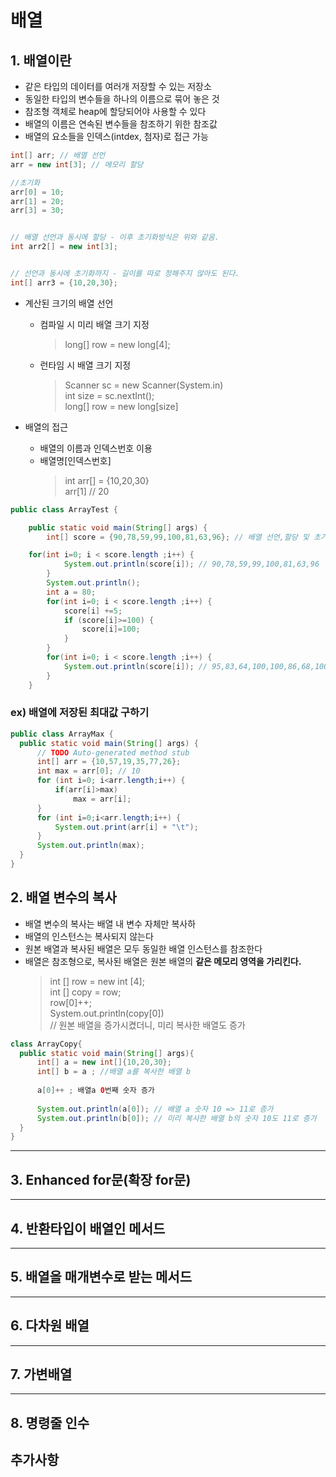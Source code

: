 # 배열
## 1. 배열이란
- 같은 타입의 데이터를 여러개 저장할 수 있는 저장소
- 동일한 타입의 변수들을 하나의 이름으로 묶어 놓은 것
- 참조형 객체로 heap에 할당되어야 사용할 수 있다
- 배열의 이름은 연속된 변수들을 참조하기 위한 참조값
- 배열의 요소들을 인덱스(intdex, 첨자)로 접근 가능

```java
int[] arr; // 배열 선언
arr = new int[3]; // 메모리 할당

//초기화
arr[0] = 10;
arr[1] = 20;
arr[3] = 30;


// 배열 선언과 동시에 할당 - 이후 초기화방식은 위와 같음.
int arr2[] = new int[3];


// 선언과 동시에 초기화까지 - 길이를 따로 정해주지 않아도 된다.
int[] arr3 = {10,20,30};
```

- 계산된 크기의 배열 선언
  - 컴파일 시 미리 배열 크기 지정
    > long[] row = new long[4];

  - 런타임 시 배열 크기 지정
    > Scanner sc = new Scanner(System.in)   
    > int size = sc.nextInt();   
    > long[] row = new long[size]

- 배열의 접근
  - 배열의 이름과 인덱스번호 이용
  - 배열명[인덱스번호]
    > int arr[] = {10,20,30}   
    > arr[1] // 20
 
```java
public class ArrayTest {

	public static void main(String[] args) {
		int[] score = {90,78,59,99,100,81,63,96}; // 배열 선언,할당 및 초기화

    for(int i=0; i < score.length ;i++) {
			System.out.println(score[i]); // 90,78,59,99,100,81,63,96
		}
		System.out.println();
		int a = 80;
		for(int i=0; i < score.length ;i++) {
			score[i] +=5;
			if (score[i]>=100) {
				score[i]=100;
			}
		}
		for(int i=0; i < score.length ;i++) {
			System.out.println(score[i]); // 95,83,64,100,100,86,68,100
		}
	}
  ```
  
  ### ex) 배열에 저장된 최대값 구하기
  ```java
  public class ArrayMax {
	public static void main(String[] args) {
		// TODO Auto-generated method stub
		int[] arr = {10,57,19,35,77,26};
		int max = arr[0]; // 10
		for (int i=0; i<arr.length;i++) {
			if(arr[i]>max)
				max = arr[i];
		}
		for (int i=0;i<arr.length;i++) {
			System.out.print(arr[i] + "\t");
		}
		System.out.println(max);
	}
}
```
  
  ## 2. 배열 변수의 복사
  - 배열 변수의 복사는 배열 내 변수 자체만 복사하
  - 배열의 인스턴스는 복사되지 않는다
  - 원본 배열과 복사된 배열은 모두 동일한 배열 인스턴스를 참조한다
  - 배열은 참조형으로, 복사된 배열은 원본 배열의 **같은 메모리 영역을 가리킨다.**
  	> int [] row = new int [4];   
  	> int [] copy = row;   
  	> row[0]++;   
  	> System.out.println(copy[0])   
  	> // 원본 배열을 증가시켰더니, 미리 복사한 배열도 증가
  ```java
  class ArrayCopy{
  	public static void main(String[] args){
		int[] a = new int[]{10,20,30};
		int[] b = a ; //배열 a를 복사한 배열 b
		
		a[0]++ ; 배열a 0번째 숫자 증가
		
		System.out.println(a[0]); // 배열 a 숫자 10 => 11로 증가 
		System.out.println(b[0]); // 미리 복사한 배열 b의 숫자 10도 11로 증가
	}
}
```
  
  ***
  
  ## 3. Enhanced for문(확장 for문)
  
  ***
  
  ## 4. 반환타입이 배열인 메서드
  
  ***
  
  ## 5. 배열을 매개변수로 받는 메서드
  
  ***
  
  ## 6. 다차원 배열
  
  ***
  
  ## 7. 가변배열
  
  ***
  
  ## 8. 명령줄 인수

## 추가사항
